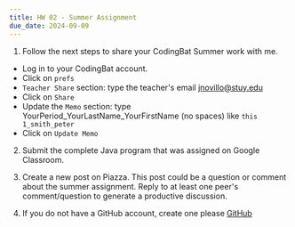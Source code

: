 ```yaml
---
title: HW 02 - Summer Assignment
due_date: 2024-09-09
---
```



1. Follow the next steps to share your CodingBat Summer work with me.
* Log in to your CodingBat account.
* Click on ```prefs```
* ```Teacher Share``` section: type the teacher's email jnovillo@stuy.edu
* Click on ```Share```
* Update the ```Memo``` section: type YourPeriod_YourLastName_YourFirstName (no spaces) like ```this 1_smith_peter```
* Click on ```Update Memo```

2. Submit the complete Java program that was assigned on Google Classroom.

3. Create a new post on Piazza. This post could be a question or comment about the summer assignment. Reply to at least one peer's comment/question to generate a productive discussion.

4. If you do not have a GitHub account, create one please [GitHub](https://github.com/)

